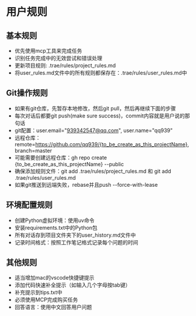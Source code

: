# 用户规则

## 基本规则
- 优先使用mcp工具来完成任务
- 识别任务完成中的无效尝试和错误处理
- 更新项目规则: .trae/rules/project_rules.md
- 将user_rules.md文件中的所有规则都保存在：.trae/rules/user_rules.md中

## Git操作规则
- 如果有git仓库，先暂存本地修改，然后git pull，然后再继续下面的步骤
- 每次对话后都要git push(make sure success)，commit内容就是用户说的那句话
- git配置：user.email="939342547@qq.com", user.name="qq939"
- 远程仓库：remote=https://github.com/qq939/{to_be_create_as_this_projectName}, branch=master
- 可能需要创建远程仓库：gh repo create {to_be_create_as_this_projectName} --public
- 确保添加规则文件：git add .trae/rules/project_rules.md 和 git add .trae/rules/user_rules.md
- 如果git推送到远端失败，rebase并且push --force-with-lease

## 环境配置规则
- 创建Python虚拟环境：使用uv命令
- 安装requirements.txt中的Python包
- 所有对话存到项目文件夹下的user_history.md文件中
- 记录时间格式：按照工作笔记格式记录每个问题的时间

## 其他规则
- 适当增加mac的vscode快捷键提示
- 添加代码快速补全提示（如输入几个字母按tab键）
- 补充提示到tips.txt中
- 必须使用MCP完成购买任务
- 回答语言：使用中文回答用户问题
